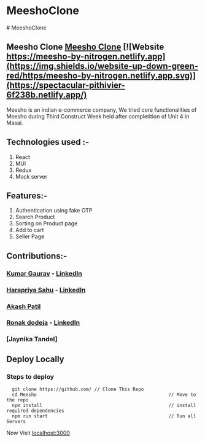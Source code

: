 ﻿# MeeshoClone
﻿# MeeshoClone
## Meesho Clone [Meesho Clone](https://meesho-by-nitrogen.netlify.app) [![Website https://meesho-by-nitrogen.netlify.app](https://img.shields.io/website-up-down-green-red/https/meesho-by-nitrogen.netlify.app.svg)](https://spectacular-pithivier-6f238b.netlify.app/)
Meesho is an indian e-commerce company, We tried core functionalities of Meesho during Third Construct Week held after completition of Unit 4 in Masai.

## Technologies used :-
1) React
2) MUI
3) Redux
4) Mock server

## Features:-
1) Authentication using fake OTP
2) Search Product
3) Sorting on Product page
4) Add to cart
5) Seller Page

## Contributions:-

### [Kumar Gaurav](https://github.com/Kgaurav113) - [LinkedIn](https://www.linkedin.com/in/kgaurav501)

### [Harapriya Sahu](https://github.com/Harapriyasahu) - [LinkedIn](https://www.linkedin.com/in/harapriya-sahu/)

### [Akash Patil](https://github.com/darkwingpatil)

### [Ronak dodeja](https://github.com/ronak-d) - [LinkedIn](https://www.linkedin.com/in/ronak-dodeja-536ab4221)
### [Jaynika Tandel]

## Deploy Locally

### Steps to deploy
```
  git clone https://github.com/ // Clone This Repo
  cd Meesho                                                // Move to the repo
  npm install                                              // install required dependencies
  npm run start                                            // Run all Servers
```

Now Visit  [localhost:3000](http://localhost:3000)
